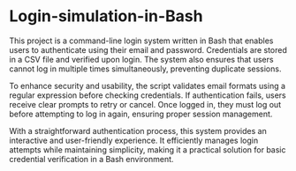 # Login-simulation-in-Bash

This project is a command-line login system written in Bash that enables users to authenticate using their email and password. Credentials are stored in a CSV file and verified upon login. The system also ensures that users cannot log in multiple times simultaneously, preventing duplicate sessions.

To enhance security and usability, the script validates email formats using a regular expression before checking credentials. If authentication fails, users receive clear prompts to retry or cancel. Once logged in, they must log out before attempting to log in again, ensuring proper session management.

With a straightforward authentication process, this system provides an interactive and user-friendly experience. It efficiently manages login attempts while maintaining simplicity, making it a practical solution for basic credential verification in a Bash environment.

